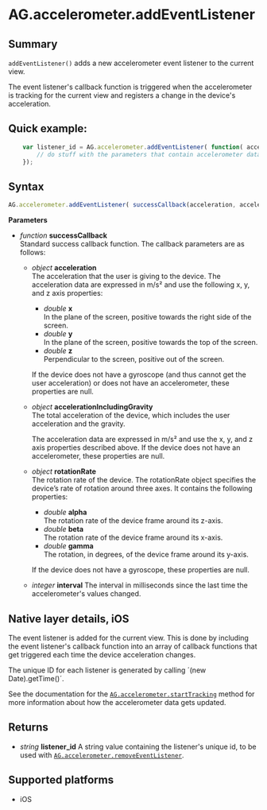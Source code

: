 # AG.accelerometer.addEventListener

## Summary
`addEventListener()` adds a new accelerometer event listener to the current view. 

The event listener's callback function is triggered when the accelerometer is tracking for the current view and registers a change in the device's acceleration.

## Quick example:
```javascript
	var listener_id = AG.accelerometer.addEventListener( function( acceleration, accelerationIncludingGravity, rotationRate, interval) {
		// do stuff with the parameters that contain accelerometer data
	});
```

## Syntax
```javascript
AG.accelerometer.addEventListener( successCallback(acceleration, accelerationIncludingGravity, rotationRate, interval) )
```

**Parameters**

* *function* **successCallback**<br>
  Standard success callback function. The callback parameters are as follows:
  
    * *object* **acceleration**<br>
    The acceleration that the user is giving to the device. The acceleration data are expressed in m/s&sup2; and use the following x, y, and z axis properties:

        * *double* **x**<br>
	    In the plane of the screen, positive towards the right side of the screen.
    	* *double* **y**<br>
	    In the plane of the screen, positive towards the top of the screen.
        * *double* **z**<br>
        Perpendicular to the screen, positive out of the screen.
	
	    If the device does not have a gyroscope (and thus cannot get the user acceleration) or does not have an accelerometer, these properties are null.
	
    * *object* **accelerationIncludingGravity**<br>
	The total acceleration of the device, which includes the user acceleration and the gravity.

	    The acceleration data are expressed in m/s&sup2; and use the x, y, and z axis properties described above. If the device does not have an accelerometer, these properties are null.

    *  *object* **rotationRate**<br>
    The rotation rate of the device. The rotationRate object specifies the device’s rate of rotation around three axes. It contains the following properties:

        * *double* **alpha**<br>
        The rotation rate of the device frame around its z-axis.
        * *double* **beta**<br>
        The rotation rate of the device frame around its x-axis.
        * *double* **gamma**<br>
        The rotation, in degrees, of the device frame around its y-axis.

        If the device does not have a gyroscope, these properties are null.

    * *integer* **interval**
    The interval in milliseconds since the last time the accelerometer's values changed.

## Native layer details, iOS

The event listener is added for the current view. This is done by including the event listener's callback function into an array of callback functions that get triggered each time the device acceleration changes.

The unique ID for each listener is generated by calling ´(new Date).getTime()´.

See the documentation for the [`AG.accelerometer.startTracking`](startTracking.md) method for more information about how the accelerometer data gets updated.

## Returns 
* *string* **listener_id**
  A string value containing the listener's unique id, to be used with [`AG.accelerometer.removeEventListener`](removeEventListener.md).

## Supported platforms
* iOS